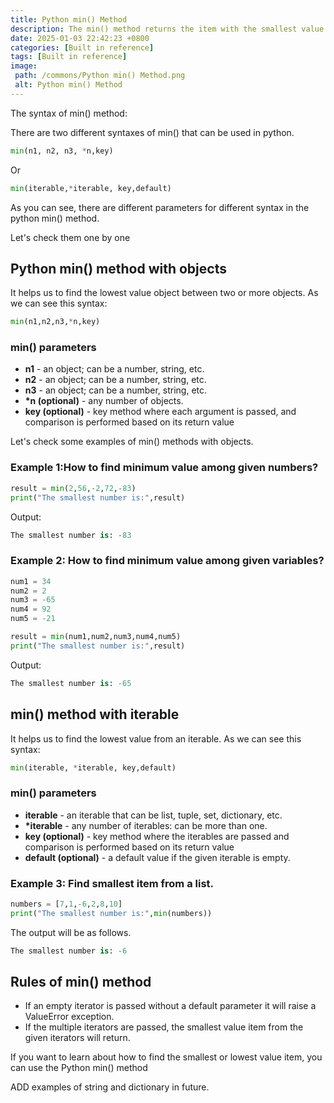 ```yaml
---
title: Python min() Method
description: The min() method returns the item with the smallest value or the item with the smallest value in an iterable.
date: 2025-01-03 22:42:23 +0800
categories: [Built in reference]
tags: [Built in reference]
image:
 path: /commons/Python min() Method.png
 alt: Python min() Method
---
```


The syntax of min() method:

There are two different syntaxes of min() that can be used in python.

```python
min(n1, n2, n3, *n,key)

```

<script type="text/javascript">
	atOptions = {
		'key' : 'f934c5057f4cfe34762901514605d248',
		'format' : 'iframe',
		'height' : 180,
		'width' : 300,
		'params' : {}
	};
</script>
<script type="text/javascript" src="//www.highperformanceformat.com/f934c5057f4cfe34762901514605d248/invoke.js"></script>
Or

```python
min(iterable,*iterable, key,default)

```

As you can see, there are different parameters for different syntax in the python min() method.

Let's check them one by one

## Python min() method with objects

It helps us to find the lowest value object between two or more objects. As we can see this syntax:

```python
min(n1,n2,n3,*n,key)

```

### min() parameters

* **n1** \- an object; can be a number, string, etc.  
* **n2** \- an object; can be a number, string, etc.  
* **n3**  \- an object; can be a number, string, etc.  
* **\*n (optional)** \- any number of objects.  
* **key (optional)** \-  key method where each argument is passed, and comparison is performed based on its return value

Let's check some examples of min() methods with objects.

### Example 1:How to find minimum value among given numbers?

```python
result = min(2,56,-2,72,-83)
print("The smallest number is:",result)

```

Output:

```python
The smallest number is: -83

```

### Example 2: How to find minimum value among given variables?

```python
num1 = 34
num2 = 2
num3 = -65
num4 = 92
num5 = -21

result = min(num1,num2,num3,num4,num5)
print("The smallest number is:",result)

```

Output:

```python
The smallest number is: -65

```

## min() method with iterable

It helps us to find the lowest value from an iterable. As we can see this syntax:

```python
min(iterable, *iterable, key,default)

```
<script type="text/javascript">
	atOptions = {
		'key' : 'f934c5057f4cfe34762901514605d248',
		'format' : 'iframe',
		'height' : 180,
		'width' : 300,
		'params' : {}
	};
</script>
<script type="text/javascript" src="//www.highperformanceformat.com/f934c5057f4cfe34762901514605d248/invoke.js"></script>

<script type="text/javascript">
	atOptions = {
		'key' : 'f934c5057f4cfe34762901514605d248',
		'format' : 'iframe',
		'height' : 180,
		'width' : 300,
		'params' : {}
	};
</script>
<script type="text/javascript" src="//www.highperformanceformat.com/f934c5057f4cfe34762901514605d248/invoke.js"></script>
### min() parameters

* **iterable** \- an iterable that can be list, tuple, set, dictionary, etc.  
* **\*iterable** \- any number of iterables: can be more than one.  
* **key (optional)** \- key method where the iterables are passed and comparison is performed based on its return value  
* **default (optional)** \- a default value if the given iterable is empty.

### Example 3: Find smallest item from a list.

```python
numbers = [7,1,-6,2,8,10]
print("The smallest number is:",min(numbers))

```

The output will be as follows.

```python
The smallest number is: -6

```

## Rules of min() method

* If an empty iterator is passed without a default parameter it will raise a ValueError exception.  
* If the multiple iterators are passed, the smallest value item from the given iterators will return. 

If you want to learn about how to find the smallest or lowest value item, you can use the Python min() method

ADD examples of string and dictionary in future.

#